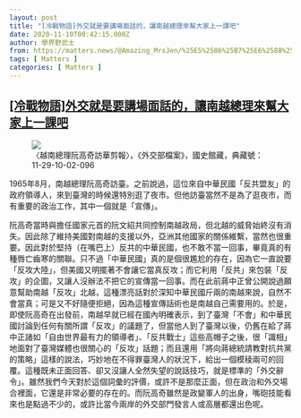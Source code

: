 ```yaml
---
layout: post
title: "[冷戰物語]外交就是要講場面話的，讓南越總理來幫大家上一課吧"
date: 2020-11-10T00:42:15.000Z
author: 學界野武士
from: https://matters.news/@Amazing_MrsJen/%25E5%2586%25B7%25E6%2588%25B0%25E7%2589%25A9%25E8%25AA%259E-%25E5%25A4%2596%25E4%25BA%25A4%25E5%25B0%25B1%25E6%2598%25AF%25E8%25A6%2581%25E8%25AC%259B%25E5%25A0%25B4%25E9%259D%25A2%25E8%25A9%25B1%25E7%259A%2584-%25E8%25AE%2593%25E5%258D%2597%25E8%25B6%258A%25E7%25B8%25BD%25E7%2590%2586%25E4%25BE%2586%25E5%25B9%25AB%25E5%25A4%25A7%25E5%25AE%25B6%25E4%25B8%258A%25E4%25B8%2580%25E8%25AA%25B2%25E5%2590%25A7-bafyreihsb7ak3edmcagscg3cvrcf6nvpefyzhzhy3vg3ji5p522kkznhhy
tags: [ Matters ]
categories: [ Matters ]
---
```

<!--1604968935000-->
[[冷戰物語]外交就是要講場面話的，讓南越總理來幫大家上一課吧](https://matters.news/@Amazing_MrsJen/%25E5%2586%25B7%25E6%2588%25B0%25E7%2589%25A9%25E8%25AA%259E-%25E5%25A4%2596%25E4%25BA%25A4%25E5%25B0%25B1%25E6%2598%25AF%25E8%25A6%2581%25E8%25AC%259B%25E5%25A0%25B4%25E9%259D%25A2%25E8%25A9%25B1%25E7%259A%2584-%25E8%25AE%2593%25E5%258D%2597%25E8%25B6%258A%25E7%25B8%25BD%25E7%2590%2586%25E4%25BE%2586%25E5%25B9%25AB%25E5%25A4%25A7%25E5%25AE%25B6%25E4%25B8%258A%25E4%25B8%2580%25E8%25AA%25B2%25E5%2590%25A7-bafyreihsb7ak3edmcagscg3cvrcf6nvpefyzhzhy3vg3ji5p522kkznhhy)
------

<div>
<figure class="image">      <picture>        <source type="image/webp" media="(min-width: 768px)" srcset="https://assets.matters.news/processed/1080w/embed/7be92900-c8b0-4e61-885c-c1290adca48c.webp" onerror="this.srcset='https://assets.matters.news/embed/7be92900-c8b0-4e61-885c-c1290adca48c.jpeg'">        <source media="(min-width: 768px)" srcset="https://assets.matters.news/processed/1080w/embed/7be92900-c8b0-4e61-885c-c1290adca48c.jpeg" onerror="this.srcset='https://assets.matters.news/embed/7be92900-c8b0-4e61-885c-c1290adca48c.jpeg'">        <source type="image/webp" srcset="https://assets.matters.news/processed/540w/embed/7be92900-c8b0-4e61-885c-c1290adca48c.webp">        <img src="https://assets.matters.news/embed/7be92900-c8b0-4e61-885c-c1290adca48c.jpeg" srcset="https://assets.matters.news/processed/540w/embed/7be92900-c8b0-4e61-885c-c1290adca48c.jpeg" loading="lazy" referrerpolicy="no-referrer">      </picture>    <figcaption><span>〈越南總理阮高奇訪華剪報〉，《外交部檔案》，國史館藏，典藏號：11-29-10-02-096</span></figcaption></figure><p>1965年8月，南越總理阮高奇訪臺。之前說過，這位來自中華民國「反共盟友」的政府領導人，來到臺灣的時候還特別逛了夜市。但他訪臺當然不是為了逛夜市，而有重要的政治工作，其中一個就是「宣傳」。</p><p>阮高奇當時與擔任國家元首的阮文紹共同控制南越政局，但北越的威脅始終沒有消失。因此除了維持美國對南越的支援以外，亞洲其他國家的關係維繫，當然也很重要。因此對於堅持（在嘴巴上）反共的中華民國，也不敢不當一回事，畢竟真的有種唇亡齒寒的關聯。只不過「中華民國」真的是個很尷尬的存在，因為它一直說要「反攻大陸」，但美國又明擺著不會讓它當真反攻；而它利用「反共」來包裝「反攻」的企圖，又讓人沒辦法不把它的宣傳當一回事。而在此前蔣中正曾公開說過願意幫助南越「反攻」北越，這種漂亮話對於深知中華民國斤兩的南越來說，自然不會當真；可是又不好隨便拒絕，因為這種宣傳話術也是南越自己需要用的。於是，即使阮高奇在出發前，南越早就已經在國內明確表示，到了臺灣「不會」和中華民國討論到任何有關所謂「反攻」的議題了，但當他人到了臺灣以後，仍舊在給了蔣中正諸如「自由世界最有力的領導者」、「反共戰士」這些高帽子之後，很「識相」地面對了臺灣媒體也很關心的「反攻」話題；而且還用「將向蔣總統請教對抗共黨的策略」這樣的說法，巧妙地在不得罪臺灣人的狀況下，給出一個模稜兩可的回覆。這種既未正面回答、卻又沒讓人全然失望的說話技巧，就是標準的「外交辭令」。雖然我們今天對於這個詞彙的評價，或許不是那麼正面，但在政治和外交場合裡面，它還是非常必要的存在的。而阮高奇雖然是政變軍人的出身，嘴砲技能看來也是點過不少的，或許比當今兩岸的外交部門發言人或高層都還出色呢。</p>
</div>
